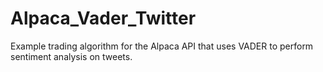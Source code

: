 # Alpaca_Vader_Twitter
Example trading algorithm for the Alpaca API that uses VADER to perform sentiment analysis on tweets.
